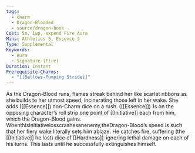 ```yaml
---
tags:
  - charm
  - Dragon-Blooded
  - source/dragon-book
Cost: 5m, 1wp, expend Fire Aura
Mins: Athletics 5, Essence 3
Type: Supplemental
Keywords:
  - Aura
  - Signature (Fire)
Duration: Instant
Prerequisite Charms:
  - "[[Bellows-Pumping Stride]]"
---
```

As the Dragon-Blood runs, flames streak behind her like scarlet ribbons as she builds to her utmost speed, incinerating those left in her wake. She adds ([[Essence]]) non-Charm dice on a rush. ([[Essence]]) 1s on the opposing character’s roll strip one point of [[Initiative]] each from him, which the Dragon-Blood gains. WhenthisInitiativelosscrashesanenemy,theDragon-Blood’s speed is such that her fiery wake literally sets him ablaze. He catches fire, suffering (the [[Initiative]] he lost) dice of [[Hardness]]-ignoring lethal damage on each of his turns. This lasts until he successfully extinguishes himself.